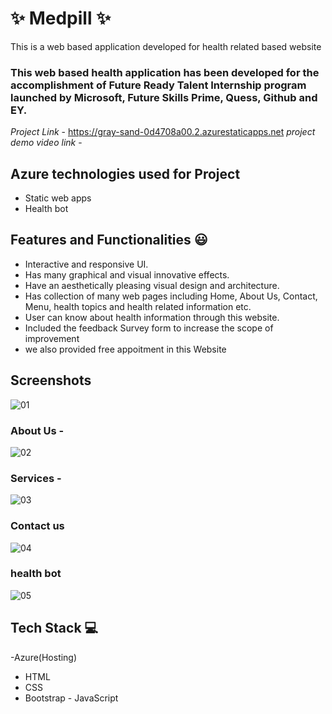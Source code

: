 # ✨  Medpill ✨
This is a web based application developed for health related based website 
### This web based health application has been developed for the accomplishment of Future Ready Talent Internship program launched by Microsoft, Future Skills Prime, Quess, Github and EY.
*Project Link* - https://gray-sand-0d4708a00.2.azurestaticapps.net
*project demo video link* - 
## Azure technologies used for Project
- Static web apps
- Health bot
## Features and Functionalities 😃
- Interactive and responsive UI.
- Has many graphical and visual innovative effects.
- Have an aesthetically pleasing visual design and architecture.
- Has collection of many web pages including Home, About Us, Contact, Menu, health topics and health related information etc.
- User can know about health information through this website.
- Included the feedback Survey form to increase the scope of improvement 
- we also provided free appoitment in this Website
## Screenshots




   
![01](https://user-images.githubusercontent.com/119408690/210393955-9fe4fd52-25dd-49d4-9273-1aad1acb6b57.png)

### About Us -





![02](https://user-images.githubusercontent.com/119408690/210394122-d89b10a6-c4c7-482f-b65a-b9c9f63ce62e.png)

### Services -




![03](https://user-images.githubusercontent.com/119408690/210394182-d7d17205-8c93-458b-af54-22788bb26f3d.png)


### Contact us





![04](https://user-images.githubusercontent.com/119408690/210394220-d196a90c-99eb-44e5-beb6-616ee73dcdbe.png)

### health bot





![05](https://user-images.githubusercontent.com/119408690/210394281-d41425dc-5937-4940-acca-5365db40a016.png)

## Tech Stack 💻
-Azure(Hosting)
- HTML
- CSS
- Bootstrap
- JavaScript
